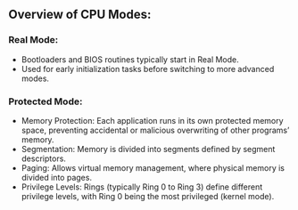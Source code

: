 ## Overview of CPU Modes:
### Real Mode:
- Bootloaders and BIOS routines typically start in Real Mode.
- Used for early initialization tasks before switching to more advanced modes.
### Protected Mode:
- Memory Protection: Each application runs in its own protected memory space, preventing accidental or malicious overwriting of other programs’ memory.
- Segmentation: Memory is divided into segments defined by segment descriptors.
- Paging: Allows virtual memory management, where physical memory is divided into pages.
- Privilege Levels: Rings (typically Ring 0 to Ring 3) define different privilege levels, with Ring 0 being the most privileged (kernel mode).
